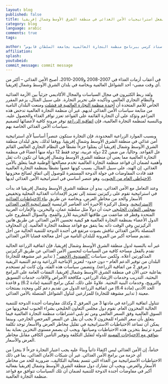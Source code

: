 ```yaml
---
layout: blog
published: false
title: هل تقيد قواعد منظمة التجارة العالمية بالفعل استراتيجيات الأمن الغذائي في منطقة الشرق الأوسط وشمال إفريقيا
category: blog
language: arabic
comments: true
tags: 

author: "حسين أبوغنمي- استاذ مساعد واستاذ كرسي ببرنامج منظمة التجارة العالمية بجامعة السلطان قابوس"
affiliation: 
splash: 
youtubeid: 
commit_message: commit message
---
```

في أعقاب أزمات الغذاء في 2007-2008 و2009-2010، أصبح الأمن الغذائي – أكثر من أي وقت مضى- أحد الشواغل العالمية وبخاصة في بلدان الشرق الأوسط وشمال إفريقيا.  

ولقد ربط الكثيرون في مجال السياسات والمجال الأكاديمي جزئياً بين الأزمة الغذائية والنظام التجاري العالمي وتأكيده على تحرير التجارة. على سبيل المثال، يزعم المقرر الخاص للأمم المتحدة أن [أجندة منظمة التجارة العالمية قد فشلت](https://www.wto.org/english/news_e/news11_e/deschutter_2011_e.pdf) ومنعت البلدان النامية من متابعة سياسات الأمن الغذائي لديهم. غير أن منظمة التجارة العالمية تدحض هذه المزاعم وتؤكد على أن التجارة القائمة على القواعد تعزز توافر الغذاء والحصول عليه. وبالنسبة لمنظمة التجارة العالمية، فإن [اتفاقية الزراعة](https://www.wto.org/english/news_e/news11_e/deschutter_2011_e.pdf) توفر مرونة كافية لأعضائها لتصميم سياسات الأمن الغذائي الخاصة بهم.

وبسبب الموارد الزراعية المحدودة، فإن التجارة ستكون عنصراً أساسياً لأي استراتيجية أمن غذائي في منطقة الشرق الأوسط وشمال إفريقيا. ووفقا لذلك، يحق لبلدان منطقة الشرق الأوسط وشمال إفريقيا أن يمثلوا جزءاً نشطاً في النظام التجاري العالمي القائم عل  القواعد. وحالياً، من ضمن 22 دولة عربية، توجد فقط 12 دولة منها أعضاءً في منظمة التجارة العالمية مما يعني أن منطقة الشرق الأوسط وشمال إفريقيا لن تكون ذات ثقل وأهمية لضمان أن قواعد منظمة التجارة العالمية تخدم مصالحها الوطنية فيما يتعلق بالأمن الغذائي. إن الهند، على سبيل المثال، بسبب كونها عضواً نشطاً بمنظمة التجارة العالمية فقد قادت المفاوضات في جولة الدوحة المستمرة للوصول إلى اتفاق لصالح مخزونها [الاحتياطي العام من الحبوب](http://www.nytimes.com/2014/11/14/business/international/us-india-agreement-clears-way-for-global-trade-deal.html?_r=1)، وهو عنصر أساسي في استراتيجية الأمن الغذائي لديها. 

وعند التعامل مع الأمن الغذائي، يبدو أن منطقة الشرق الأوسط وشمال إفريقيا قد بدأت في استراتيجية تقوم على ركيزتين تستند إلى تعزيز الإمدادات الغذائية المحلية وتخفيض الأسعار والحد من مخاطر العرض، وبخاصة عن طريق [بناء الاحتياطيات الغذائية الاستراتيجية](http://link.springer.com/article/10.1007%2Fs12571-010-0102-3). وتمثل الركيزة الأخيرة أحد العناصر الرئيسية [لاستراتيجية الأمن الغذائي بمجلس التعاون الخليجي](http://siteresources.worldbank.org/INTMENA/Resources/FoodSecfinal.pdf) حيث أن دولاً مثل سلطنة عمان، والبحرين، والإمارات العربية المتحدة وقطر قد ضاعفت من طاقتها التخزينية للأرز والقمح. والسؤال المطروح على الدول الأعضاء بمنظمة التجارة العالمية هو كيفية تحسين الأمن الغذائي عن طريق هاتين الركيزتين وفي الوقت ذاته بما يتفق مع قواعد منظمة التجارة العالمية. إن المخاوف المتصلة بالأمن الغذائي تناقش بصوت مرتفع في أجندة الدوحة للتنمية الحالية من أجل تقديم مساحة أكبر من المرونة للبلدان النامية من أحل معالجة قضايا الأمن الغذائي.  
 
غير أنه بالنسبة لدول منطقة الشرق الأوسط وشمال إفريقيا، فإن اتفاقية الزراعة الحالية تقدم بالفعل مساحة كافية من السياسات لتحسين الأمن الغذائي عن طريق الركيزتين المذكورتين أعلاه. وتُكمن سياسات ["الصندوق الأخضر"](https://www.wto.org/english/news_e/news11_e/deschutter_2011_e.pdf) ( تدابير غير مشوهة للتجارة) البلدان من توفير الدعم العام – دون حدود- لتعزيز الإنتاجية الزراعية ودعم التنمية الريفية ( مرفق 2 من اتفاقية الزراعة). وتتضمن سياسات هذه الفئة، وإن كانت لم تستخدم بفاعلية حتى الآن في منطقة الشرق الأوسط وشمال إفريقيا، النفقات العامة على البرامج البحثية، التدريب وخدمات الإرشاد الزراعي، مكافحة الأمراض والآفات، خدمات التسويق والترويج، وخدمات البنية التحتية. علاوةً على ذلك، تُمكن برامج التنمية (مادة 6.2) و قاعدة الحد الأدنى (مادة 6.4) من اتفاقية الزراعة الدول من تقديم دعم كلي ومحدد بمنتجات معينة ( تدابير مشوهة للتجارة) للمزارعين لتناول الشواغل المتصلة بالأمن الغذائي.

تتناول اتفاقية الزراعة في مادتها 3 من المرفق 2 وكذلك مفاوضات أجندة الدوحة للتنمية الحالية المخزون العام. تقوم دول مجلس التعاون الخليجي بشراء الحبوب لمخزونها من السوق العالمية وفق السعر العالمي ومن ثم تلبي اشتراطات منظمة التجارة العالمية فيما يتعلق بأن سعر الشراء للمخزون لا يجب أن يقل عن السعر المرجعي الخارجي. وبينما يمكن أن تساعد الاحتياطيات الاستراتيجية في تقليل مخاطر العرض والأسعار توجد تكلفة كبيرة ترتبط بتخزين هذه الاحتياطيات وصيانتها. ويجب أن يصمم مستوى التخزين بعناية بما [يتوافق مع الاحتياجات المعينة](http://www.soif.org.uk/wp-content/uploads/2012/08/World-Bank-Food-Security-and-Storage-in-MENA.pdf) للدولة لتقليل التكلفة وتوفير التأمين الكافي مقابل مخاطر العرض والأسعار. 

ختاماً، إن الأمن الغذائي ليس اكتفاءً ذاتياً وبناءً عليه يجب اعتبار التجارة جزءاً لا يتجزأ من أي حزمة من برامج الأمن الغذائي. غير أن شبكات الأمان الغذائي، بما في ذلك الاحتياطيات الاستراتيجية من الغذاء التي تتسم بفعالية التكاليف، ضرورية للحد من مخاطر الأسعار والعرض. ويجب أن تشارك دول منطقة الشرق الأوسط وشمال إفريقيا بفعالية أكبر في مفاوضات أجندة الدوحة للتنمية لضمان أن تلك السياسات تتوافق مع قواعد منظمة التجارة العالمية.